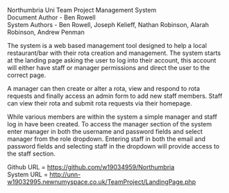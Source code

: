Northumbria Uni Team Project Management System<br>
Document Author - Ben Rowell<br>
System Authors - Ben Rowell, Joseph Kelieff, Nathan Robinson, Alarah Robinson, Andrew Penman<br>

The system is a web based management tool designed to help a local restaurant/bar with their rota creation and management.
The system starts at the landing page asking the user to log into their account, this account will either have staff or manager permissions and direct the user to the correct page.

A manager can then create or alter a rota, view and respond to rota requests and finally access an admin form to add new staff members.
Staff can view their rota and submit rota requests via their homepage.

While various members are within the system a simple manager and staff log in have been created.
To access the manager section of the system enter manager in both the username and password fields and select manager from the role dropdown.
Entering staff in both the email and password fields and selecting staff in the dropdown will provide access to the staff section.

Github URL = https://github.com/w19034959/Northumbria <br>
System URL = http://unn-w19032995.newnumyspace.co.uk/TeamProject/LandingPage.php
